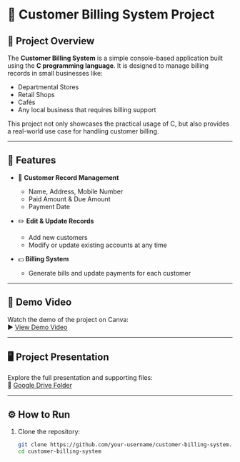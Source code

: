 # 💼 Customer Billing System Project

## 📄 Project Overview
The **Customer Billing System** is a simple console-based application built using the **C programming language**. It is designed to manage billing records in small businesses like:

- Departmental Stores  
- Retail Shops  
- Cafés  
- Any local business that requires billing support

This project not only showcases the practical usage of C, but also provides a real-world use case for handling customer billing.

---

## 🎯 Features
- 📇 **Customer Record Management**
  - Name, Address, Mobile Number
  - Paid Amount & Due Amount
  - Payment Date

- ✏️ **Edit & Update Records**
  - Add new customers
  - Modify or update existing accounts at any time

- 💵 **Billing System**
  - Generate bills and update payments for each customer

---

## 🎥 Demo Video
Watch the demo of the project on Canva:  
▶️ [View Demo Video](https://www.canva.com/design/DAGBIKclB0c/9B5F8SsJxjAJgrpE34qlnw/view?utm_content=DAGBIKclB0c&utm_campaign=designshare&utm_medium=link&utm_source=recording_view)

---

## 🖥️ Project Presentation
Explore the full presentation and supporting files:  
📂 [Google Drive Folder](https://drive.google.com/drive/folders/1JCduTVarlkteNqcasW8QW3H2jUm-8BCL?usp=sharing)

---

## ⚙️ How to Run
1. Clone the repository:
   ```bash
   git clone https://github.com/your-username/customer-billing-system.git
   cd customer-billing-system
